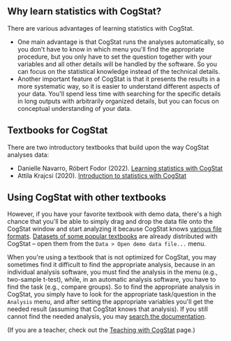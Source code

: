 ## Why learn statistics with CogStat?

There are various advantages of learning statistics with CogStat.

* One main advantage is that CogStat runs the analyses automatically, so you don't have to know in which menu you'll find the appropriate procedure, but you only have to set the question together with your variables and all other details will be handled by the software. So you can focus on the statistical knowledge instead of the technical details.
* Another important feature of CogStat is that it presents the results in a more systematic way, so it is easier to understand different aspects of your data. You'll spend less time with searching for the specific details in long outputs with arbitrarily organized details, but you can focus on conceptual understanding of your data.

## Textbooks for CogStat

There are two introductory textbooks that build upon the way CogStat analyses data:
* Danielle Navarro, Róbert Fodor (2022). [Learning statistics with CogStat](https://learningstatisticswithcogstat.com/)
* Attila Krajcsi (2020). [Introduction to statistics with CogStat](https://edit.elte.hu/xmlui/handle/10831/49337)

## Using CogStat with other textbooks

However, if you have your favorite textbook with demo data, there's a high chance that you'll be able to simply drag and drop the data file onto the CogStat window and start analyzing it because CogStat knows [various file formats](Handling-data#available-file-formats). [Datasets of some popular textbooks](Demo-data) are already distributed with CogStat – open them from the `Data > Open demo data file...` menu.

When you're using a textbook that is not optimized for CogStat, you may sometimes find it difficult to find the appropriate analysis, because in an individual analysis software, you must find the analysis in the menu (e.g., two-sample t-test), while, in an automatic analysis software, you have to find the task (e.g., compare groups). So to find the appropriate analysis in CogStat, you simply have to look for the appropriate task/question in the `Analysis` menu, and after setting the appropriate variables you'll get the needed result (assuming that CogStat knows that analysis). If you still cannot find the needed analysis, you may [search the documentation](How-to-search-this-documentation%3F).

(If you are a teacher, check out the [Teaching with CogStat](Teaching-with-CogStat) page.)